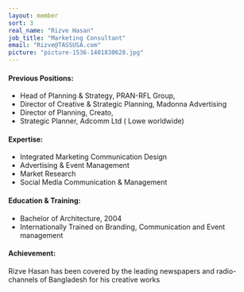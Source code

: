 ```yaml
---
layout: member
sort: 3
real_name: "Rizve Hasan"
job_title: "Marketing Consultant"
email: "Rizve@TASSUSA.com"
picture: "picture-1536-1401830628.jpg"
---
```

#### Previous Positions:
- Head of Planning & Strategy, PRAN-RFL Group,
- Director of Creative & Strategic Planning, Madonna Advertising
- Director of Planning, Creato,
- Strategic Planner, Adcomm Ltd ( Lowe worldwide)

#### Expertise:
- Integrated Marketing Communication Design
- Advertising & Event Management
- Market Research
- Social Media Communication & Management

#### Education & Training:
- Bachelor of Architecture, 2004
- Internationally Trained on Branding, Communication and Event management

#### Achievement:
Rizve Hasan has been covered by the leading newspapers and radio-channels of Bangladesh for his creative works